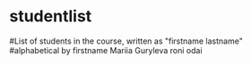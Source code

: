 # studentlist
#List of students in the course, written as "firstname lastname"
#alphabetical by firstname
Mariia Guryleva
roni odai
